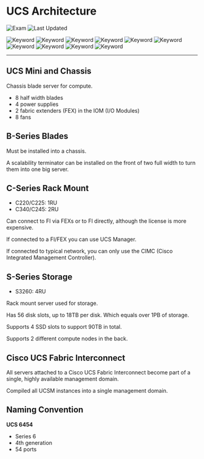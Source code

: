 # UCS Architecture

![Exam](https://img.shields.io/badge/DCCOR-8A2BE2)
![Last Updated](https://img.shields.io/badge/Last%20Updated-2024--01--26-blue)

![Keyword](https://img.shields.io/badge/UCS-darkgreen)
![Keyword](https://img.shields.io/badge/Unified%20Computing%20System-darkgreen)
![Keyword](https://img.shields.io/badge/FEX-darkgreen)
![Keyword](https://img.shields.io/badge/Fabric%20Extender-darkgreen)
![Keyword](https://img.shields.io/badge/IOM-darkgreen)
![Keyword](https://img.shields.io/badge/I%2FO%20Module-darkgreen)
![Keyword](https://img.shields.io/badge/UCSM-darkgreen)
![Keyword](https://img.shields.io/badge/UCS%20Manager-darkgreen)
![Keyword](https://img.shields.io/badge/CIMC-darkgreen)
![Keyword](https://img.shields.io/badge/Cisco%20Integrated%20Management%20Controller-darkgreen)

<hr>

## UCS Mini and Chassis

Chassis blade server for compute.

- 8 half width blades
- 4 power supplies
- 2 fabric extenders (FEX) in the IOM (I/O Modules)
- 8 fans

## B-Series Blades

Must be installed into a chassis.

A scalability terminator can be installed on the front of two full width to turn them into one big server.

## C-Series Rack Mount

- C220/C225: 1RU
- C340/C245: 2RU

Can connect to FI via FEXs or to FI directly, although the license is more expensive.

If connected to a FI/FEX you can use UCS Manager.

If connected to typical network, you can only use the CIMC (Cisco Integrated Management Controller).

## S-Series Storage

- S3260: 4RU

Rack mount server used for storage.

Has 56 disk slots, up to 18TB per disk. Which equals over 1PB of storage.

Supports 4 SSD slots to support 90TB in total.

Supports 2 different compute nodes in the back.

## Cisco UCS Fabric Interconnect

All servers attached to a Cisco UCS Fabric Interconnect become part of a single, highly available management domain.

Compiled all UCSM instances into a single management domain.

## Naming Convention

**UCS 6454**

- Series 6
- 4th generation
- 54 ports